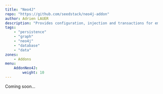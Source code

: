 ```yaml
---
title: "Neo4J"
repo: "https://github.com/seedstack/neo4j-addon"
author: Adrien LAUER
description: "Provides configuration, injection and transactions for embedded Neo4J databases."
tags:
    - "persistence"
    - "graph"
    - "neo4j"
    - "database"
    - "data"
zones:
    - Addons
menu:
    AddonNeo4J:
        weight: 10
---
```


Coming soon...
